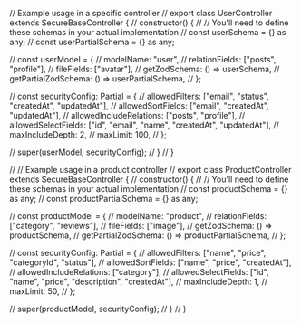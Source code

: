 // Example usage in a specific controller
// export class UserController extends SecureBaseController {
// constructor() {
// // You'll need to define these schemas in your actual implementation
// const userSchema = {} as any;
// const userPartialSchema = {} as any;

// const userModel = {
// modelName: "user",
// relationFields: ["posts", "profile"],
// fileFields: ["avatar"],
// getZodSchema: () => userSchema,
// getPartialZodSchema: () => userPartialSchema,
// };

// const securityConfig: Partial<QuerySecurityConfig> = {
// allowedFilters: ["email", "status", "createdAt", "updatedAt"],
// allowedSortFields: ["email", "createdAt", "updatedAt"],
// allowedIncludeRelations: ["posts", "profile"],
// allowedSelectFields: ["id", "email", "name", "createdAt", "updatedAt"],
// maxIncludeDepth: 2,
// maxLimit: 100,
// };

// super(userModel, securityConfig);
// }
// }

// // Example usage in a product controller
// export class ProductController extends SecureBaseController {
// constructor() {
// // You'll need to define these schemas in your actual implementation
// const productSchema = {} as any;
// const productPartialSchema = {} as any;

// const productModel = {
// modelName: "product",
// relationFields: ["category", "reviews"],
// fileFields: ["image"],
// getZodSchema: () => productSchema,
// getPartialZodSchema: () => productPartialSchema,
// };

// const securityConfig: Partial<QuerySecurityConfig> = {
// allowedFilters: ["name", "price", "categoryId", "status"],
// allowedSortFields: ["name", "price", "createdAt"],
// allowedIncludeRelations: ["category"],
// allowedSelectFields: ["id", "name", "price", "description", "createdAt"],
// maxIncludeDepth: 1,
// maxLimit: 50,
// };

// super(productModel, securityConfig);
// }
// }
